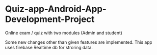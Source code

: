 # Quiz-app-Android-App-Development-Project
Online exam / quiz with two modules (Admin and student)

Some new changes other than given features are implemented.
This app uses firebase Realtime db for stroring data.


